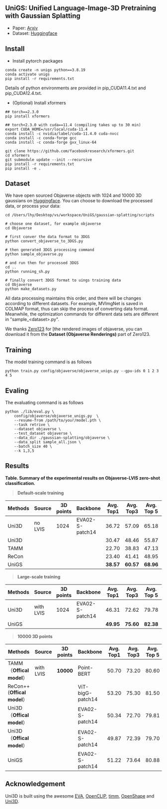 ## UniGS: Unified Language-Image-3D Pretraining with Gaussian Splatting

- Paper: [Arxiv](xxxxx)
- Dataset: [Huggingface](https://huggingface.co/datasets/lihy285/UniGS)


## Install
- Install pytorch packages
```Shell
conda create -n unigs python==3.8.19
conda activate unigs
pip install -r requirements.txt
```
Details of python environments are provided in pip_CUDA11.4.txt and pip_CUDA12.4.txt.

- (Optional) Install xformers
```Shell
## torch==2.3.0
pip install xformers

## torch<2.3.0 with cuda==11.4 (compiling takes up to 30 min)
export CUDA_HOME=/usr/local/cuda-11.4
conda install -c nvidia/label/cuda-11.4.0 cuda-nvcc
conda install -c conda-forge gcc
conda install -c conda-forge gxx_linux-64

git clone https://github.com/facebookresearch/xformers.git
cd xformers
git submodule update --init --recursive
pip install -r requirements.txt
pip install -e .
```

## Dataset
We have open sourced Objaverse objects with 1024 and 10000 3D gaussians on [Huggingface](https://huggingface.co/datasets/lihy285/UniGS). You can choose to download the processed data, or process your data:
```Shell
cd /Users/lhy/Desktop/vs/workspace/UniGS/gaussian-splatting/scripts

# choose one dataset, for example objaverse
cd Objaverse

# first conver the data format to 3DGS
python convert_objaverse_to_3DGS.py 

# then generated 3DGS processing command
python sample_objaverse.py

# and run then for processed 3DGS
cd ..
python running_sh.py

# finally convert 3DGS format to uings training data
cd Objaverse
python make_datasets.py

```
All data processing maintains this order, and there will be changes according to different datasets. For example, MVImgNet is saved in COLMAP format, thus can skip the process of converting data format. Meanwhile, the optimization commands for different data sets are different in "sample_\<dataset>.py".

We thanks [Zero123](https://github.com/cvlab-columbia/zero123) for [the rendered images of objaverse, you can download it from the **Dataset (Objaverse Renderings)** part of Zero123.


## Training
The model training command is as follows

```Shell
python train.py config/objaverse/objaverse_unigs.py --gpu-ids 0 1 2 3 4 5 
```

## Evaling
The evaluating command is as follows
```Shell
python ./lib/eval.py \
    config/objaverse/objaverse_unigs.py  \
    --resume-from /path/to/your/model.pth \
    --task retrive \
    --dataset objaverse \
    --test_dataset objaverse \
    --data_dir ./gaussian-splatting/objaverse \
    --data_split sample_all.json \
    --batch_size 40 \
    --k 1,3,5
```

## Results
__Table. Summary of the experimental results on Objaverse-LVIS zero-shot classification.__
>
>**Default-scale training**
>
| Methods | Source   |  3D points   | Backbone | Avg. Top1 | Avg. Top3 | Avg. Top 5 | Dataset train| Dataset test| Representation   |
|---------|-----------|------------------------|-----------|-----------|-----------|-------------|-------------------|-------------------|-------------------|
| Uni3D | no LVIS      | 1024       | EVA02-S-patch14      | 36.72     | 57.09     | 65.18       | 100k      | 46k | point clouds
| Uni3D   |           |                        |           | 30.47     | 48.46     | 55.87       |       |  | 3DGS              |
| TAMM    |           |                        |           | 22.70     | 38.83     | 47.13       | ||3DGS              |
| ReCon   |           |                        |           | 23.40     | 41.41     | 48.95       | ||3DGS              |
| UniGS   |           |                        |           | **38.57** | **60.57** | **68.96**   | ||3DGS              |
>
>**Large-scale training**
>
| Methods | Source   |  3D points   | Backbone | Avg. Top1 | Avg. Top3 | Avg. Top 5 | Dataset train| Dataset test| Representation   |
|---------|-----------|------------------------|-----------|-----------|-----------|-------------|-------------------|-------------------|-------------------|
|Uni3D| with LVIS  |  1024   | EVA02-S-patch14      | 46.31     | 72.62     | 79.78       |  800k      | 46k | point clouds
| UniGS   |           |                        |           | **49.95** | **75.60** | **82.38**   |    |  | 3DGS

>
>**10000 3D points**
>
| Methods | Source   |  3D points   | Backbone | Avg. Top1 | Avg. Top3 | Avg. Top 5 | Dataset train| Dataset test| Representation   |
|---------|-----------|------------------------|-----------|-----------|-----------|-------------|-------------------|-------------------|-------------------|
| TAMM（**Offical model**） | with LVIS |  **10000** | Point-BERT | 50.70 | 73.20 | 80.60 | 800k | 46k | point clouds |
| ReCon++(**Offical model**） | |  | ViT-bigG-patch14 | 53.20 | 75.30 | 81.50 | 800k | 46k | point clouds |
| Uni3D（**Offical model**） | |  | EVA02-S-patch14 | 50.34 | 72.70 | 79.81 | 800k | 46k | point clouds |
| Uni3D（**Offical model**） | |  |EVA02-S-patch14  | 49.87 | 72.39 | 79.70 | 800k | 6k | point clouds |
| UniGS     |      |     |    EVA02-S-patch14    | 51.22 | 73.64 | 80.88   | 46k | 6k| 3DGS |

## Acknowledgement
Uni3D is built using the awesome [EVA](https://github.com/baaivision/EVA), [OpenCLIP](https://github.com/mlfoundations/open_clip), [timm](https://github.com/huggingface/pytorch-image-models/), [OpenShape](https://github.com/Colin97/OpenShape_code) and [Uni3D](https://github.com/baaivision/Uni3D).